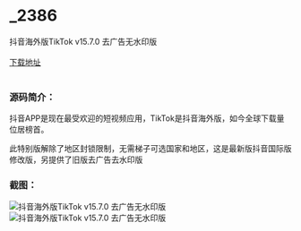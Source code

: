 # _2386
抖音海外版TikTok v15.7.0 去广告无水印版
<br/></br>
[下载地址](https://www.uuid2.com/2386.html "下载地址")
<br/></br>
<h3>源码简介：</h3>
<p>抖音APP是现在最受欢迎的短视频应用，TikTok是抖音海外版，如今全球下载量位居榜首。<p>
<p>此特别版解除了地区封锁限制，无需梯子可选国家和地区，这是最新版抖音国际版修改版，另提供了旧版去广告去水印版<p>
<h3>截图：</h3>
<img src="https://www.uuid2.com/wp-content/uploads/img/202105/c96b394969.png" alt="抖音海外版TikTok v15.7.0 去广告无水印版"><img src="https://www.uuid2.com/wp-content/uploads/img/202105/349a519183.png" alt="抖音海外版TikTok v15.7.0 去广告无水印版">
